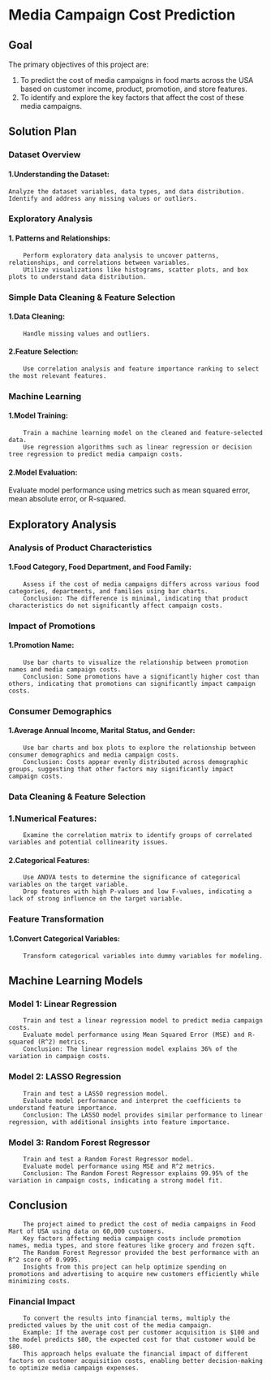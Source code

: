 # Media Campaign Cost Prediction

## Goal
The primary objectives of this project are:

1. To predict the cost of media campaigns in food marts across the USA based on customer income, product, promotion, and store features.
2. To identify and explore the key factors that affect the cost of these media campaigns.
## Solution Plan
### Dataset Overview
#### 1.Understanding the Dataset:
    Analyze the dataset variables, data types, and data distribution.
    Identify and address any missing values or outliers.
### Exploratory Analysis
#### 1. Patterns and Relationships:
        Perform exploratory data analysis to uncover patterns, relationships, and correlations between variables.
        Utilize visualizations like histograms, scatter plots, and box plots to understand data distribution.
### Simple Data Cleaning & Feature Selection
#### 1.Data Cleaning:
        Handle missing values and outliers.
#### 2.Feature Selection:
        Use correlation analysis and feature importance ranking to select the most relevant features.
### Machine Learning
#### 1.Model Training:

        Train a machine learning model on the cleaned and feature-selected data.
        Use regression algorithms such as linear regression or decision tree regression to predict media campaign costs.

#### 2.Model Evaluation:

Evaluate model performance using metrics such as mean squared error, mean absolute error, or R-squared.

## Exploratory Analysis
### Analysis of Product Characteristics
#### 1.Food Category, Food Department, and Food Family:
        Assess if the cost of media campaigns differs across various food categories, departments, and families using bar charts.
        Conclusion: The difference is minimal, indicating that product characteristics do not significantly affect campaign costs.
### Impact of Promotions
#### 1.Promotion Name:
        Use bar charts to visualize the relationship between promotion names and media campaign costs.
        Conclusion: Some promotions have a significantly higher cost than others, indicating that promotions can significantly impact campaign costs.
### Consumer Demographics
#### 1.Average Annual Income, Marital Status, and Gender:
        Use bar charts and box plots to explore the relationship between consumer demographics and media campaign costs.
        Conclusion: Costs appear evenly distributed across demographic groups, suggesting that other factors may significantly impact campaign costs.
### Data Cleaning & Feature Selection
### 1.Numerical Features:
        Examine the correlation matrix to identify groups of correlated variables and potential collinearity issues.
#### 2.Categorical Features:
        Use ANOVA tests to determine the significance of categorical variables on the target variable.
        Drop features with high P-values and low F-values, indicating a lack of strong influence on the target variable.
### Feature Transformation
#### 1.Convert Categorical Variables:
        Transform categorical variables into dummy variables for modeling.
## Machine Learning Models
### Model 1: Linear Regression
        Train and test a linear regression model to predict media campaign costs.
        Evaluate model performance using Mean Squared Error (MSE) and R-squared (R^2) metrics.
        Conclusion: The linear regression model explains 36% of the variation in campaign costs.
### Model 2: LASSO Regression
        Train and test a LASSO regression model.
        Evaluate model performance and interpret the coefficients to understand feature importance.
        Conclusion: The LASSO model provides similar performance to linear regression, with additional insights into feature importance.
### Model 3: Random Forest Regressor
        Train and test a Random Forest Regressor model.
        Evaluate model performance using MSE and R^2 metrics.
        Conclusion: The Random Forest Regressor explains 99.95% of the variation in campaign costs, indicating a strong model fit.
## Conclusion
        The project aimed to predict the cost of media campaigns in Food Mart of USA using data on 60,000 customers.
        Key factors affecting media campaign costs include promotion names, media types, and store features like grocery and frozen sqft.
        The Random Forest Regressor provided the best performance with an R^2 score of 0.9995.
        Insights from this project can help optimize spending on promotions and advertising to acquire new customers efficiently while minimizing costs.

### Financial Impact
        To convert the results into financial terms, multiply the predicted values by the unit cost of the media campaign.
        Example: If the average cost per customer acquisition is $100 and the model predicts $80, the expected cost for that customer would be $80.
        This approach helps evaluate the financial impact of different factors on customer acquisition costs, enabling better decision-making to optimize media campaign expenses.
